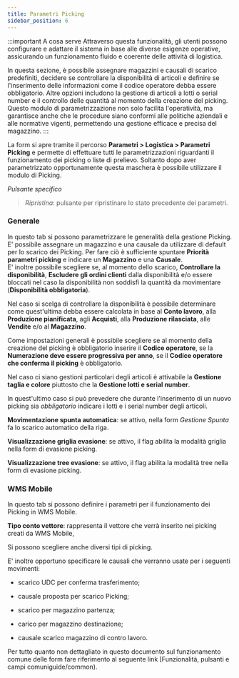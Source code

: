 ```yaml
---
title: Parametri Picking
sidebar_position: 6
---
```


:::important A cosa serve
Attraverso questa funzionalità, gli utenti possono configurare e adattare il sistema in base alle diverse esigenze operative, assicurando un funzionamento fluido e coerente delle attività di logistica.

In questa sezione, è possibile assegnare magazzini e causali di scarico predefiniti, decidere se controllare la disponibilità di articoli e definire se l'inserimento delle informazioni come il codice operatore debba essere obbligatorio. Altre opzioni includono la gestione di articoli a lotti o serial number e il controllo delle quantità al momento della creazione del picking. Questo modulo di parametrizzazione non solo facilita l'operatività, ma garantisce anche che le procedure siano conformi alle politiche aziendali e alle normative vigenti, permettendo una gestione efficace e precisa del magazzino.
:::

La form si apre tramite il percorso **Parametri > Logistica > Parametri Picking** e permette di effettuare tutti le parametrizzazioni riguardanti il funzionamento dei picking o liste di prelievo. Soltanto dopo aver parametrizzato opportunamente questa maschera è possibile utilizzare il modulo di Picking.

*Pulsante specifico*  
> *Ripristina*: pulsante per ripristinare lo stato precedente dei parametri.

### Generale

In questo tab si possono parametrizzare le generalità della gestione Picking. E' possibile assegnare un magazzino e una causale da utilizzare di default per lo scarico dei Picking. Per fare ciò è sufficiente spuntare **Priorità parametri picking** e indicare un **Magazzino** e una **Causale**.  
E' inoltre possibile scegliere se, al momento dello scarico, **Controllare la disponibilità**, **Escludere gli ordini clienti** dalla disponibilità e/o essere bloccati nel caso la disponibilità non soddisfi la quantità da movimentare (**Disponibilità obbligatoria**).

Nel caso si scelga di controllare la disponibilità è possibile determinare come quest'ultima debba essere calcolata in base al **Conto lavoro**, alla **Produzione pianificata**, agli **Acquisti**, alla **Produzione rilasciata**, alle **Vendite** e/o al **Magazzino**.

Come impostazioni generali è possibile scegliere se al momento della creazione del picking è obbligatorio inserire il **Codice operatore**, se la **Numerazione deve essere progressiva per anno**, se il **Codice operatore che conferma il picking** è obbligatorio.

Nel caso ci siano gestioni particolari degli articoli è attivabile la **Gestione taglia e colore** piuttosto che la **Gestione lotti e serial number**.

In quest'ultimo caso si può prevedere che durante l'inserimento di un nuovo picking sia *obbligatorio* indicare i lotti e i serial number degli articoli.

**Movimentazione spunta automatica**: se attivo, nella form *Gestione Spunta* fa lo scarico automatico della riga.   

**Visualizzazione griglia evasione**: se attivo, il flag abilita la modalità griglia nella form di evasione picking.

**Visualizzazione tree evasione**: se attivo, il flag abilita la modalità tree nella form di evasione picking.      

### WMS Mobile

In questo tab si possono definire i parametri per il funzionamento dei Picking in WMS Mobile.

**Tipo conto vettore**: rappresenta il vettore che verrà inserito nei picking creati da WMS Mobile,  

Si possono scegliere anche diversi tipi di picking. 

E' inoltre opportuno specificare le causali che verranno usate per i seguenti movimenti:

- scarico UDC per conferma trasferimento;

- causale proposta per scarico Picking;

- scarico per magazzino partenza;

- carico per magazzino destinazione;

- causale scarico magazzino di contro lavoro.

Per tutto quanto non dettagliato in questo documento sul funzionamento comune delle form fare riferimento al seguente link [Funzionalità, pulsanti e campi comuniguide/common).